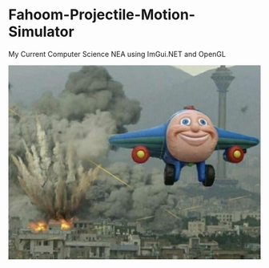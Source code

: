 # Fahoom-Projectile-Motion-Simulator

My Current Computer Science NEA using ImGui.NET and OpenGL

![Mascot](https://github.com/DucksterBoo123/Fahoom-Missile-Projection-Simulator/blob/ImGUI.NET/assets/images/md.png)

